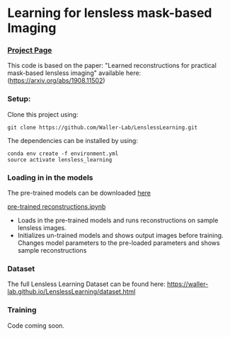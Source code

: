 # Learning for lensless mask-based Imaging

### [Project Page](https://waller-lab.github.io/LenslessLearning)
This code is based on the paper: "Learned reconstructions for practical
mask-based lensless imaging" available here: (https://arxiv.org/abs/1908.11502)

### Setup:
Clone this project using:
```
git clone https://github.com/Waller-Lab/LenslessLearning.git
```

The dependencies can be installed by using:
```
conda env create -f environment.yml
source activate lensless_learning
```


### Loading in in the models
The pre-trained models can be downloaded [here](https://drive.google.com/a/berkeley.edu/file/d/1aIgWXVt_najoS5ccBglJLEC3WYSFSRX8/view?usp=sharing)

[pre-trained reconstructions.ipynb](https://github.com/Waller-Lab/LenslessLearning/blob/master/pre-trained%20reconstructions.ipynb)
* Loads in the pre-trained models and runs reconstructions on sample lensless images.
* Initializes un-trained models and shows output images before training.  Changes model parameters to the pre-loaded parameters and shows sample reconstructions 

### Dataset 
The full Lensless Learning Dataset can be found here: https://waller-lab.github.io/LenslessLearning/dataset.html

### Training
Code coming soon. 
